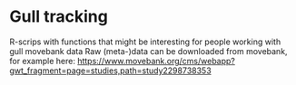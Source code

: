 # Gull tracking
R-scrips with functions that might be interesting for people working with gull movebank data
Raw (meta-)data can be downloaded from movebank, for example here:
https://www.movebank.org/cms/webapp?gwt_fragment=page=studies,path=study2298738353


